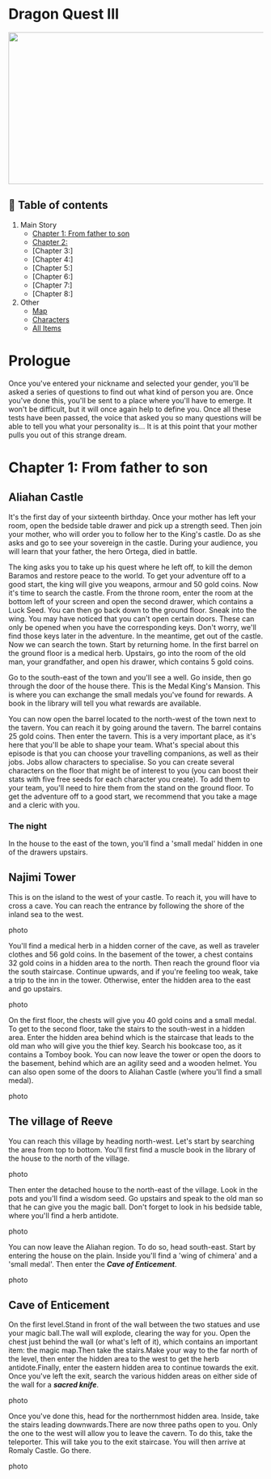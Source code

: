 # Dragon Quest III
<p align="center"><img src="img/dq1.jpg" width="600"height="300"></p>

## 📖 Table of contents

1. Main Story
    - [Chapter 1: From father to son](#Chapter-1-from-father-to-son)
    - [Chapter 2: ](#chapter-2-)
    - [Chapter 3:]
    - [Chapter 4:]
    - [Chapter 5:]
    - [Chapter 6:]
    - [Chapter 7:]
    - [Chapter 8:]
2. Other
   - [Map](#map)
   - [Characters](Characters.md)
   - [All Items](All-Items.md)
  

# Prologue
Once you've entered your nickname and selected your gender, you'll be asked a series of questions to find out what kind of person you are. Once you've done this, you'll be sent to a place where you'll have to emerge. It won't be difficult, but it will once again help to define you. Once all these tests have been passed, the voice that asked you so many questions will be able to tell you what your personality is... It is at this point that your mother pulls you out of this strange dream.

# Chapter 1: From father to son

## Aliahan Castle
It's the first day of your sixteenth birthday. Once your mother has left your room, open the bedside table drawer and pick up a strength seed. Then join your mother, who will order you to follow her to the King's castle. Do as she asks and go to see your sovereign in the castle. During your audience, you will learn that your father, the hero Ortega, died in battle. 

The king asks you to take up his quest where he left off, to kill the demon Baramos and restore peace to the world. To get your adventure off to a good start, the king will give you weapons, armour and 50 gold coins.
Now it's time to search the castle. From the throne room, enter the room at the bottom left of your screen and open the second drawer, which contains a Luck Seed. You can then go back down to the ground floor. Sneak into the wing.
You may have noticed that you can't open certain doors. These can only be opened when you have the corresponding keys. Don't worry, we'll find those keys later in the adventure. In the meantime, get out of the castle. Now we can search the town.
Start by returning home. In the first barrel on the ground floor is a medical herb. Upstairs, go into the room of the old man, your grandfather, and open his drawer, which contains 5 gold coins.

Go to the south-east of the town and you'll see a well. Go inside, then go through the door of the house there. This is the Medal King's Mansion. This is where you can exchange the small medals you've found for rewards. A book in the library will tell you what rewards are available.

You can now open the barrel located to the north-west of the town next to the tavern. You can reach it by going around the tavern. The barrel contains 25 gold coins. Then enter the tavern. This is a very important place, as it's here that you'll be able to shape your team. What's special about this episode is that you can choose your travelling companions, as well as their jobs. Jobs allow characters to specialise. So you can create several characters on the floor that might be of interest to you (you can boost their stats with five free seeds for each character you create). To add them to your team, you'll need to hire them from the stand on the ground floor. To get the adventure off to a good start, we recommend that you take a mage and a cleric with you.
### The night
In the house to the east of the town, you'll find a 'small medal' hidden in one of the drawers upstairs.

## Najimi Tower
This is on the island to the west of your castle. To reach it, you will have to cross a cave. You can reach the entrance by following the shore of the inland sea to the west.

photo

You'll find a medical herb in a hidden corner of the cave, as well as traveler clothes and 56 gold coins. In the basement of the tower, a chest contains 32 gold coins in a hidden area to the north. Then reach the ground floor via the south staircase. Continue upwards, and if you're feeling too weak, take a trip to the inn in the tower. Otherwise, enter the hidden area to the east and go upstairs.

photo

On the first floor, the chests will give you 40 gold coins and a small medal. To get to the second floor, take the stairs to the south-west in a hidden area. Enter the hidden area behind which is the staircase that leads to the old man who will give you the thief key. Search his bookcase too, as it contains a Tomboy book. You can now leave the tower or open the doors to the basement, behind which are an agility seed and a wooden helmet. You can also open some of the doors to Aliahan Castle (where you'll find a small medal).

photo

## The village of Reeve
You can reach this village by heading north-west. Let's start by searching the area from top to bottom. You'll first find a muscle book in the library of the house to the north of the village.

photo

Then enter the detached house to the north-east of the village. Look in the pots and you'll find a wisdom seed. Go upstairs and speak to the old man so that he can give you the magic ball. Don't forget to look in his bedside table, where you'll find a herb antidote.

photo

You can now leave the Aliahan region. To do so, head south-east. Start by entering the house on the plain. Inside you'll find a 'wing of chimera' and a 'small medal'. Then enter the ***Cave of Enticement***.

photo

## Cave of Enticement
On the first level.Stand in front of the wall between the two statues and use your magic ball.The wall will explode, clearing the way for you. Open the chest just behind the wall (or what's left of it), which contains an important item: the magic map.Then take the stairs.Make your way to the far north of the level, then enter the hidden area to the west to get the herb antidote.Finally, enter the eastern hidden area to continue towards the exit. Once you've left the exit, search the various hidden areas on either side of the wall for a ***sacred knife***.

photo

Once you've done this, head for the northernmost hidden area. Inside, take the stairs leading downwards.There are now three paths open to you. Only the one to the west will allow you to leave the cavern. To do this, take the teleporter. This will take you to the exit staircase. You will then arrive at Romaly Castle. Go there.

photo
